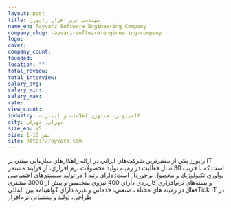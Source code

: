 ```yaml
---
layout: post
title: مهندسی نرم افزار رایورز
name_en: Rayvarz Software Engineering Company
company_slug: rayvarz-software-engineering-company
logo: 
cover: 
company_count:
founded:
location: ""
total_review: 
total_interview: 
salary_avg: 
salary_min: 
salary_max: 
rate: 
view_count: 
industry: کامپیوتر، فناوری اطلاعات و اینترنت
city: تهران, تهران
size_en: VS
size: 1-10 نفر
site: http://rayvarz.com
---
```


رايورز يكي از معتبرترين شركت‌هاي ايراني در ارائه راهكارهاي سازماني مبتني بر IT است كه با قريب 30 سال فعاليت در زمينه توليد محصولات نرم افزاري، از فرآيند مستمر نوآوري تكنولوژيك و محصول برخوردار است:   داراي رتبه 1 در توليد سيستم‌هاي اختصاصي و بسته‌هاي نرم‌افزاري كاربردي  داراي 400 نيروي متخصص و بيش از 3000 مشتري فعال در زمينه هاي مختلف صنعتي، خدماتي و غیره  داراي گواهينامه بين الملليTick IT در طراحي، توليد و پشتيباني نرم‌افزار
